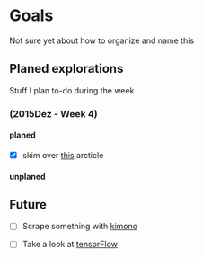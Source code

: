 # Goals
Not sure yet about how to organize and name this 

## Planed explorations 
Stuff I plan to-do during the week 
### (2015Dez - Week 4)
#### planed
- [x] skim over [this](http://willmcginnis.com/2015/12/20/common-data-pitfalls-for-recurring-machine-learning-systems/) arcticle

#### unplaned 

## Future  
- [ ] Scrape something with [kimono](https://www.kimonolabs.com/learn/calling-an-api)  
- [ ] Take a look at [tensorFlow](https://www.tensorflow.org/)

